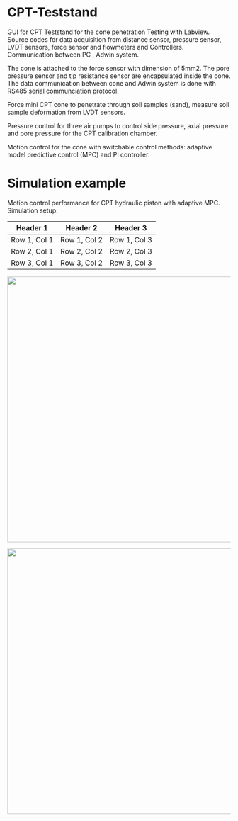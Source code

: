 # CPT-Teststand
GUI for CPT Teststand for the cone penetration Testing with Labview. Source codes for data acquisition from distance sensor, pressure sensor, LVDT sensors, force sensor and flowmeters and Controllers. Communication between PC , Adwin system. 

The cone is attached to the force sensor with dimension of 5mm2. The pore pressure sensor and tip resistance sensor are encapsulated inside the cone. The data communication between cone and Adwin system is done with RS485 serial communciation protocol.

Force mini CPT cone to penetrate through soil samples (sand), measure soil sample deformation from LVDT sensors.

Pressure control for three air pumps to control side pressure, axial pressure and pore pressure for the CPT calibration chamber.

Motion control for the cone with switchable control methods: adaptive model predictive control (MPC) and PI controller.


# Simulation example
Motion control performance for CPT hydraulic piston with adaptive MPC. 
<br/>
Simulation setup: 

| Header 1 | Header 2 | Header 3 |
| ---------| ---------| ---------|
| Row 1, Col 1 | Row 1, Col 2 | Row 1, Col 3 |
| Row 2, Col 1 | Row 2, Col 2 | Row 2, Col 3 |
| Row 3, Col 1 | Row 3, Col 2 | Row 3, Col 3 |


<p align="center">
  <img src="https://user-images.githubusercontent.com/89796179/199206688-add67bc0-8f7b-427d-a930-76b3de3b0b57.png" width="600" />
  </p>

<p align="center">
  <img src="https://user-images.githubusercontent.com/89796179/199206693-4056337e-d6e6-48f7-b197-509d15f7e5df.png" width="600" />
  </p>



